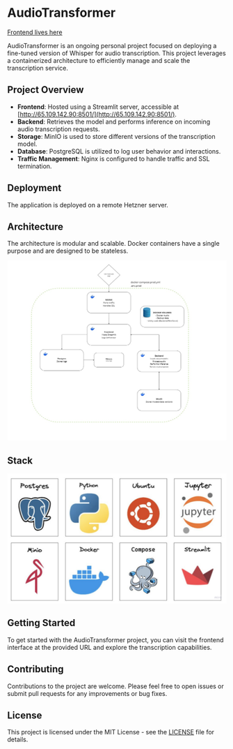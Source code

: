 # AudioTransformer

[Frontend lives here](http://65.109.142.90:8501/)

AudioTransformer is an ongoing personal project focused on deploying a fine-tuned version of Whisper for audio transcription. This project leverages a containerized architecture to efficiently manage and scale the transcription service.

## Project Overview

- **Frontend**: Hosted using a Streamlit server, accessible at [http://65.109.142.90:8501/](http://65.109.142.90:8501/).
- **Backend**: Retrieves the model and performs inference on incoming audio transcription requests.
- **Storage**: MinIO is used to store different versions of the transcription model.
- **Database**: PostgreSQL is utilized to log user behavior and interactions.
- **Traffic Management**: Nginx is configured to handle traffic and SSL termination.

## Deployment

The application is deployed on a remote Hetzner server.

## Architecture

The architecture is modular and scalable. Docker containers have a single purpose and are designed to be stateless.

![Container Architecture](public/images/container_architecture.jpg)

## Stack

![Technology Stack](public/images/stack.png)

## Getting Started

To get started with the AudioTransformer project, you can visit the frontend interface at the provided URL and explore the transcription capabilities.

## Contributing

Contributions to the project are welcome. Please feel free to open issues or submit pull requests for any improvements or bug fixes.

## License

This project is licensed under the MIT License - see the [LICENSE](LICENSE) file for details.
